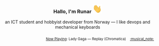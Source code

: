 <h3 align="center">Hallo, I'm Runar <img src="./assets/wave.gif" width="30px" height="30px"></h3>

<div align="center">an ICT student and hobbyist developer from Norway — I like devops and mechanical keyboards</div>

<br/>
<div align="right"><sub>
  <a href="https://www.last.fm/user/runarsf">Now Playing</a>: Lady Gaga &mdash; Replay (Chromatica) &nbsp;&nbsp; <a href="https:&#x2F;&#x2F;www.last.fm&#x2F;music&#x2F;Lady+Gaga&#x2F;_&#x2F;Replay">:musical_note:</a>
</sub></div>

